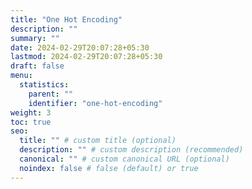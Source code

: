 ```yaml
---
title: "One Hot Encoding"
description: ""
summary: ""
date: 2024-02-29T20:07:28+05:30
lastmod: 2024-02-29T20:07:28+05:30
draft: false
menu:
  statistics:
    parent: ""
    identifier: "one-hot-encoding"
weight: 3
toc: true
seo:
  title: "" # custom title (optional)
  description: "" # custom description (recommended)
  canonical: "" # custom canonical URL (optional)
  noindex: false # false (default) or true
---
```

